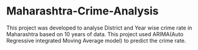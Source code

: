 # Maharashtra-Crime-Analysis
This project was developed to analyse District and Year wise crime rate in Maharashtra based on 10 years of data. This project used ARIMA(Auto Regressive integrated Moving Average model) to predict the crime rate.
